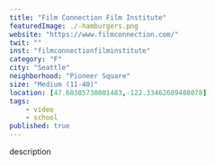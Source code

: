 ```yaml
---
title: "Film Connection Film Institute"
featuredImage: ./-hamburgers.png
website: "https://www.filmconnection.com/"
twit: ""
inst: "filmconnectionfilminstitute"
category: "F"
city: "Seattle"
neighborhood: "Pioneer Square"
size: "Medium (11-40)"
location: [47.60385738001483,-122.33462689488078]
tags:
    - video
    - school
published: true
---
```


description
